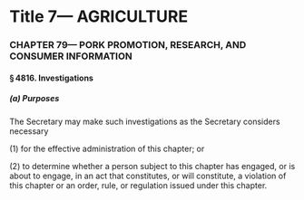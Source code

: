 
# Title 7— AGRICULTURE
### CHAPTER 79— PORK PROMOTION, RESEARCH, AND CONSUMER INFORMATION
#### § 4816. Investigations
##### (a) Purposes

The Secretary may make such investigations as the Secretary considers necessary

(1) for the effective administration of this chapter; or

(2) to determine whether a person subject to this chapter has engaged, or is about to engage, in an act that constitutes, or will constitute, a violation of this chapter or an order, rule, or regulation issued under this chapter.
